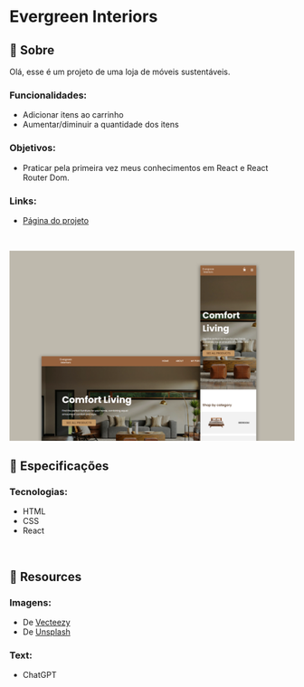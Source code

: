 # Evergreen Interiors

## 📄 Sobre
Olá, esse é um projeto de uma loja de móveis sustentáveis.

### Funcionalidades:
- Adicionar itens ao carrinho
- Aumentar/diminuir a quantidade dos itens

### Objetivos:
- Praticar pela primeira vez meus conhecimentos em React e React Router Dom.

### Links:
- <a href="https://biancassantos.github.io/evergreen-interiors" target="_blank">Página do projeto</a>

</br>

![Design do projeto](https://raw.githubusercontent.com/biancassantos/evergreen-interiors/main/evergreen-design.png)

## 🔎 Especificações
### Tecnologias:
- HTML
- CSS
- React

</br>

## 📁 Resources
### Imagens:
- De <a href="https://www.vecteezy.com/free-png/furniture?license-free=true" target="_blank">Vecteezy</a>
- De <a href="https://unsplash.com/pt-br" target="_blank">Unsplash</a>

### Text:
- ChatGPT

